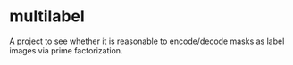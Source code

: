 # multilabel
A project to see whether it is reasonable to encode/decode masks as label images via prime factorization.
